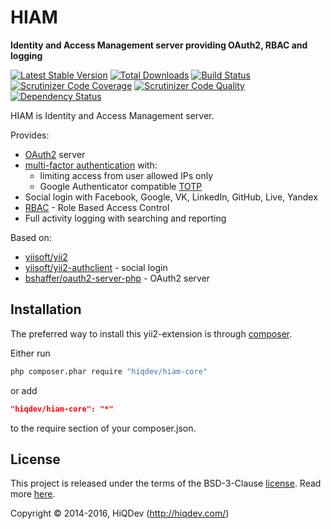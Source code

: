 HIAM
====

**Identity and Access Management server providing OAuth2, RBAC and logging**

[![Latest Stable Version](https://poser.pugx.org/hiqdev/hiam-core/v/stable)](https://packagist.org/packages/hiqdev/hiam-core)
[![Total Downloads](https://poser.pugx.org/hiqdev/hiam-core/downloads)](https://packagist.org/packages/hiqdev/hiam-core)
[![Build Status](https://img.shields.io/travis/hiqdev/hiam-core.svg)](https://travis-ci.org/hiqdev/hiam-core)
[![Scrutinizer Code Coverage](https://img.shields.io/scrutinizer/coverage/g/hiqdev/hiam-core.svg)](https://scrutinizer-ci.com/g/hiqdev/hiam-core/)
[![Scrutinizer Code Quality](https://img.shields.io/scrutinizer/g/hiqdev/hiam-core.svg)](https://scrutinizer-ci.com/g/hiqdev/hiam-core/)
[![Dependency Status](https://www.versioneye.com/php/hiqdev:hiam-core/dev-master/badge.svg)](https://www.versioneye.com/php/hiqdev:hiam-core/dev-master)

HIAM is Identity and Access Management server.

Provides:

- [OAuth2](https://oauth.net/2/) server
- [multi-factor authentication](https://en.wikipedia.org/wiki/Multi-factor_authentication) with:
    - limiting access from user allowed IPs only
    - Google Authenticator compatible [TOTP](https://en.wikipedia.org/wiki/Time-based_One-time_Password_Algorithm)
- Social login with Facebook, Google, VK, LinkedIn, GitHub, Live, Yandex
- [RBAC](https://en.wikipedia.org/wiki/Role-based_access_control) - Role Based Access Control
- Full activity logging with searching and reporting

Based on:

- [yiisoft/yii2](https://github.com/yiisoft/yii2)
- [yiisoft/yii2-authclient](https://github.com/yiisoft/yii2-authclient) - social login
- [bshaffer/oauth2-server-php](https://github.com/bshaffer/oauth2-server-php) - OAuth2 server

## Installation

The preferred way to install this yii2-extension is through [composer](http://getcomposer.org/download/).

Either run

```sh
php composer.phar require "hiqdev/hiam-core"
```

or add

```json
"hiqdev/hiam-core": "*"
```

to the require section of your composer.json.

## License

This project is released under the terms of the BSD-3-Clause [license](LICENSE).
Read more [here](http://choosealicense.com/licenses/bsd-3-clause).

Copyright © 2014-2016, HiQDev (http://hiqdev.com/)
